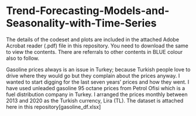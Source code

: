 # Trend-Forecasting-Models-and-Seasonality-with-Time-Series

The details of the codeset and plots are included in the attached Adobe Acrobat reader (.pdf) file in this repository. 
You need to download the same to view the contents. There are referrals to other contents in BLUE colour also to follow.

Gasoline prices always is an issue in Turkey; because Turkish people love to drive where they would go but they complain about the prices anyway. I wanted to start digging for the last seven years’ prices and how they went. I have used unleaded gasoline 95 octane prices from Petrol Ofisi which is a fuel distribution company in Turkey. I arranged the prices monthly between 2013 and 2020 as the Turkish currency, Lira (TL). The dataset is attached here in this repository[gasoline_df.xlsx]
